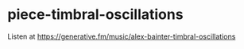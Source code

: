 # piece-timbral-oscillations

Listen at https://generative.fm/music/alex-bainter-timbral-oscillations
